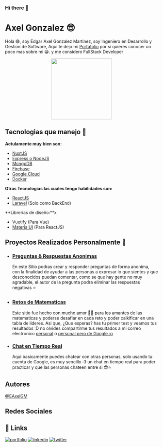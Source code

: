 ### Hi there 👋

<!--
**EAxelGM/EAxelGM** is a ✨ _special_ ✨ repository because its `README.md` (this file) appears on your GitHub profile.

Here are some ideas to get you started:

- 🔭 I’m currently working on ...
- 🌱 I’m currently learning ...
- 👯 I’m looking to collaborate on ...
- 🤔 I’m looking for help with ...
- 💬 Ask me about ...
- 📫 How to reach me: ...
- 😄 Pronouns: ...
- ⚡ Fun fact: ...
-->

# Axel Gonzalez 😎

Hola 😅, soy Edgar Axel Gonzalez Martinez, soy Ingeniero en Desarrollo y Gestion de Software, Aqui te dejo mi [Portafolio](https://axel-gonzalez.web.app/) por si quieres conocer un poco mas sobre mi 😀. y me considero FullStack Developer

<div align="center">
  <img src="https://axel-gonzalez.web.app/images/FotoPerfil_3.jpg" width="200">
</div>

## Tecnologias que manejo 🚀

**Actulamente muy bien son:**

- [NuxtJS](https://nuxtjs.org/)
- [Express o NodeJS](https://expressjs.com/)
- [MongoDB](https://www.mongodb.com/home)
- [Firebase](https://firebase.google.com/?hl=es)
- [Google Cloud](https://cloud.google.com/?hl=es)
- [Docker](https://www.docker.com/)

**Otras Tecnologias las cuales tengo habilidades son:**

- [ReactJS](https://es.reactjs.org/)
- [Laravel](https://laravel.com/) (Solo como BackEnd)

**Librerias de diseño:**x

- [Vuetify](https://vuetifyjs.com/en/) (Para Vue)
- [Materia UI](https://mui.com/) (Para ReactJS)

## Proyectos Realizados Personalmente 🫡

- ### [Preguntas & Respuestas Anonimas](https://preguntas-respuestas-anonimas.web.app/)

  En este Sitio podras crear y responder preguntas de forma anonima, con la finalidad de ayudar a las personas a expresar lo que sientes y que desconocidos puedan comentar, como se que hay gente no muy agradable, el autor de la pregunta podra eliminar las respuestas negativas ⭐

- ### [Retos de Matematicas](https://matematicas-retos.web.app/)

  Este sitio fue hecho con mucho amor 🥰💖 para los amantes de las matematicas y poderse desafiar en cada reto y poder calkificar en una tabla de lideres. Asi que, ¿Que esperas? has tu primer test y veamos tus resultados :D no olvides compartirme tus resultados a mi correo electronico [personal](mailto:axel-canelo@hotmail.com) o [personal pero de Google :p](mailto:gon14febel@gmail.com)

- ### [Chat en Tiempo Real](https://tiempo-real-chat.web.app/)
  Aqui basicamente puedes chatear con otras personas, solo usando tu cuenta de Google, es muy sencillo :3 un chat en tiempo real para poder practicar y que las personas chateen entre si 😎⭐

## Autores

[@EAxelGM](https://github.com/EAxelGM)

## Redes Sociales

## 🔗 Links

[![portfolio](https://img.shields.io/badge/my_portfolio-000?style=for-the-badge&logo=ko-fi&logoColor=white)](https://axel-gonzalez.web.app/)
[![linkedin](https://img.shields.io/badge/linkedin-0A66C2?style=for-the-badge&logo=linkedin&logoColor=white)](https://www.linkedin.com/in/axel-gonzalez-264ab917a/)
[![twitter](https://img.shields.io/badge/twitter-1DA1F2?style=for-the-badge&logo=twitter&logoColor=white)](https://twitter.com/AxelGonMar)
